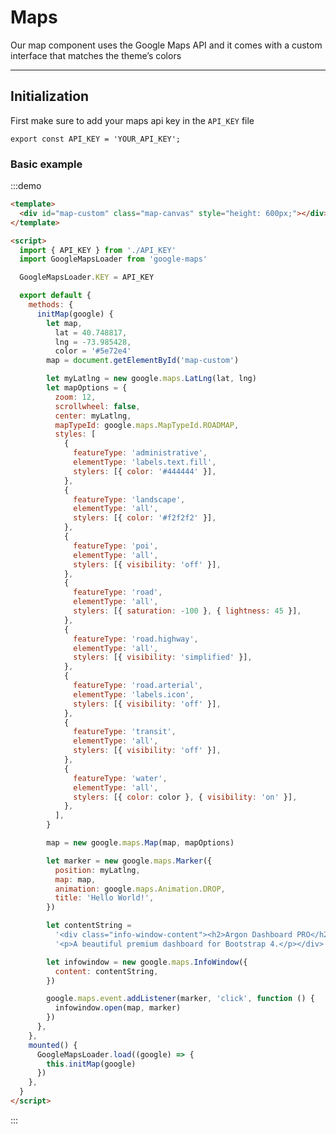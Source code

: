 # Maps

Our map component uses the Google Maps API and it comes with a custom interface that matches the theme’s colors

<hr>

## Initialization

First make sure to add your maps api key in the `API_KEY` file

`export const API_KEY = 'YOUR_API_KEY';`

### Basic example

:::demo

```html
<template>
  <div id="map-custom" class="map-canvas" style="height: 600px;"></div>
</template>

<script>
  import { API_KEY } from './API_KEY'
  import GoogleMapsLoader from 'google-maps'

  GoogleMapsLoader.KEY = API_KEY

  export default {
    methods: {
      initMap(google) {
        let map,
          lat = 40.748817,
          lng = -73.985428,
          color = '#5e72e4'
        map = document.getElementById('map-custom')

        let myLatlng = new google.maps.LatLng(lat, lng)
        let mapOptions = {
          zoom: 12,
          scrollwheel: false,
          center: myLatlng,
          mapTypeId: google.maps.MapTypeId.ROADMAP,
          styles: [
            {
              featureType: 'administrative',
              elementType: 'labels.text.fill',
              stylers: [{ color: '#444444' }],
            },
            {
              featureType: 'landscape',
              elementType: 'all',
              stylers: [{ color: '#f2f2f2' }],
            },
            {
              featureType: 'poi',
              elementType: 'all',
              stylers: [{ visibility: 'off' }],
            },
            {
              featureType: 'road',
              elementType: 'all',
              stylers: [{ saturation: -100 }, { lightness: 45 }],
            },
            {
              featureType: 'road.highway',
              elementType: 'all',
              stylers: [{ visibility: 'simplified' }],
            },
            {
              featureType: 'road.arterial',
              elementType: 'labels.icon',
              stylers: [{ visibility: 'off' }],
            },
            {
              featureType: 'transit',
              elementType: 'all',
              stylers: [{ visibility: 'off' }],
            },
            {
              featureType: 'water',
              elementType: 'all',
              stylers: [{ color: color }, { visibility: 'on' }],
            },
          ],
        }

        map = new google.maps.Map(map, mapOptions)

        let marker = new google.maps.Marker({
          position: myLatlng,
          map: map,
          animation: google.maps.Animation.DROP,
          title: 'Hello World!',
        })

        let contentString =
          '<div class="info-window-content"><h2>Argon Dashboard PRO</h2>' +
          '<p>A beautiful premium dashboard for Bootstrap 4.</p></div>'

        let infowindow = new google.maps.InfoWindow({
          content: contentString,
        })

        google.maps.event.addListener(marker, 'click', function () {
          infowindow.open(map, marker)
        })
      },
    },
    mounted() {
      GoogleMapsLoader.load((google) => {
        this.initMap(google)
      })
    },
  }
</script>
```

:::

<script>
  import GoogleMapsLoader from 'google-maps';

  GoogleMapsLoader.KEY = 'AIzaSyDTTfWur0PDbZWPr7Pmq8K3jiDp0_xUziI';

  export default {
    methods: {
      initMap(google) {
        let map, lat = 40.748817, lng = -73.985428, color = "#5e72e4";
        map = document.getElementById('map-custom');

        let myLatlng = new google.maps.LatLng(lat, lng);
        let mapOptions = {
          zoom: 12,
          scrollwheel: false,
          center: myLatlng,
          mapTypeId: google.maps.MapTypeId.ROADMAP,
          styles: [{
            "featureType": "administrative",
            "elementType": "labels.text.fill",
            "stylers": [{ "color": "#444444" }]
          }, {
            "featureType": "landscape",
            "elementType": "all",
            "stylers": [{ "color": "#f2f2f2" }]
          }, {
            "featureType": "poi",
            "elementType": "all",
            "stylers": [{ "visibility": "off" }]
          }, {
            "featureType": "road",
            "elementType": "all",
            "stylers": [{ "saturation": -100 }, { "lightness": 45 }]
          }, {
            "featureType": "road.highway",
            "elementType": "all",
            "stylers": [{ "visibility": "simplified" }]
          }, {
            "featureType": "road.arterial",
            "elementType": "labels.icon",
            "stylers": [{ "visibility": "off" }]
          }, {
            "featureType": "transit",
            "elementType": "all",
            "stylers": [{ "visibility": "off" }]
          }, { "featureType": "water", "elementType": "all", "stylers": [{ "color": color }, { "visibility": "on" }] }]
        }

        map = new google.maps.Map(map, mapOptions);

        let marker = new google.maps.Marker({
          position: myLatlng,
          map: map,
          animation: google.maps.Animation.DROP,
          title: 'Hello World!'
        });

        let contentString = '<div class="info-window-content"><h2>Argon Dashboard PRO</h2>' +
          '<p>A beautiful premium dashboard for Bootstrap 4.</p></div>';

        let infowindow = new google.maps.InfoWindow({
          content: contentString
        });

        google.maps.event.addListener(marker, 'click', function () {
          infowindow.open(map, marker);
        });
      }
    },
    mounted() {
      GoogleMapsLoader.load(google => {
        this.initMap(google);
      });
    }
  };
</script>
